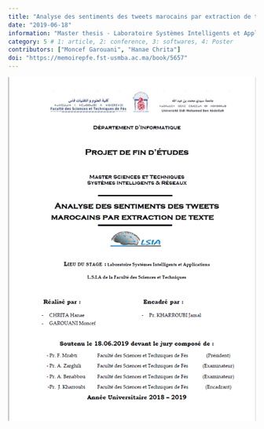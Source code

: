 ```yaml
---
title: "Analyse des sentiments des tweets marocains par extraction de texte"
date: "2019-06-18"
information: "Master thesis - Laboratoire Systèmes Intelligents et Applications, FST Fez"
category: 5 # 1: article, 2: conference, 3: softwares, 4: Poster
contributors: ["Moncef Garouani", "Hanae Chrita"]
doi: "https://memoirepfe.fst-usmba.ac.ma/book/5657"
---
```


<a href="MST_thesis.pdf" target="_blank"><img src="MST.png" /></a>

 